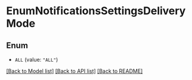 # EnumNotificationsSettingsDeliveryMode

## Enum


* `ALL` (value: `"ALL"`)


[[Back to Model list]](../README.md#documentation-for-models) [[Back to API list]](../README.md#documentation-for-api-endpoints) [[Back to README]](../README.md)



